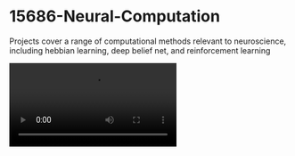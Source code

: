 # 15686-Neural-Computation
Projects cover a range of computational methods relevant to neuroscience, including hebbian learning, deep belief net, and reinforcement learning

<video src="https://drive.google.com/file/d/19m_hwvlnq2B3gxVEUEAa4U21EiViZpFK/preview" controls="controls" style="max-width: 730px;"></video>
